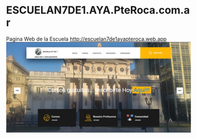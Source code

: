 # ESCUELAN7DE1.AYA.PteRoca.com.ar
Pagina Web de la Escuela http://escuelan7de1ayapteroca.web.app
![../docs/images/PaginaWeb.jpg](docs/PaginaWeb.jpg)
